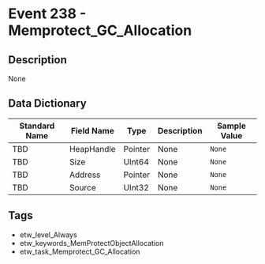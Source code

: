 # Event 238 - Memprotect_GC_Allocation

## Description
None

## Data Dictionary
|Standard Name|Field Name|Type|Description|Sample Value|
|---|---|---|---|---|
|TBD|HeapHandle|Pointer|None|`None`|
|TBD|Size|UInt64|None|`None`|
|TBD|Address|Pointer|None|`None`|
|TBD|Source|UInt32|None|`None`|

## Tags
* etw_level_Always
* etw_keywords_MemProtectObjectAllocation
* etw_task_Memprotect_GC_Allocation